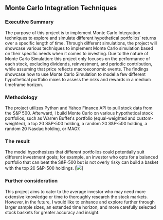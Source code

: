 <h2> Monte Carlo Integration Techniques </h2>
<h3> Executive Summary </h3>
The purpose of this project is to implement
Monte Carlo Integration techniques to explore
and simulate different hypothetical portfolios’
returns over a specific length of time. Through
different simulations, the project will showcase
various techniques to implement Monte Carlo
simulation based on their specific needs when it
comes to investing. Due to the nature of Monte
Carlo Simulation: this project only focuses on
the performance of each stock, excluding dividends,
reinvestment, and periodic contribution,
while assuming that price reflects macroeconomic
events. The findings showcase how to
use Monte Carlo Simulation to model a few different
hypothetical portfolio mixes to assess the
risks and rewards in a medium timeframe horizon.


<h3> Methodology </h3>
The project utilizes Python and Yahoo Finance API to pull stock data from the S&P 500. Afterward, I build Monte Carlo on various hypothetical stock portfolios, such as Warren Buffet's portfolio (equal-weighted and custom-weighted), a top 20 S&P-500 holding, a random 20 S&P-500 holding, a random 20 Nasdaq holding, or MAG7. 

<h3> The result </h3>
The model hypothesizes that different portfolios could potentially suit different investment goals; for example, an investor who opts for a balanced portfolio that can beat the S&P-500 but is not overly risky can build a basket with the top 20 S&P-500 holdings. 
[<img src="[img/myImage.png](https://github.com/khasportfolio/Monte-Carlo-Intergration-Techniques-Stock-Baskets/blob/main/Result.png)">]


<h3> Further consideration </h3>
This project aims to cater to the average investor who may need more extensive knowledge or time to thoroughly research the stock markets. However, in the future, I would like to enhance and explore further through larger sample sizes, an extended time horizon, and more carefully selected stock baskets for greater accuracy and insight.
